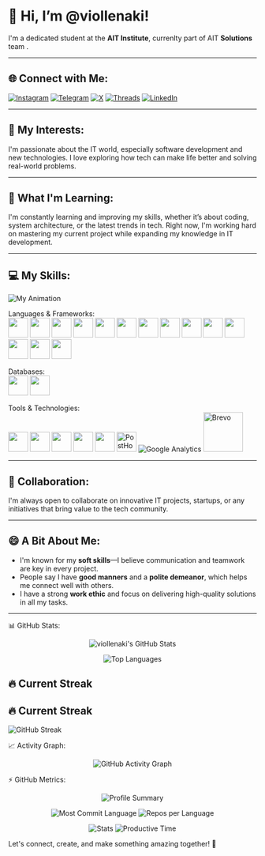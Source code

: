# 👋 Hi, I’m @viollenaki!

I'm a dedicated student at the **AIT Institute**, currenlty part of AIT **Solutions** team  .

---

## 🌐 Connect with Me:

[![Instagram](https://img.shields.io/badge/Instagram-%40viollenaki-E4405F?style=for-the-badge&logo=instagram&logoColor=white)](https://instagram.com/viollenaki)
[![Telegram](https://img.shields.io/badge/Telegram-%40viollenaki-26A5E4?style=for-the-badge&logo=telegram&logoColor=white)](https://t.me/viollenaki)
[![X](https://img.shields.io/badge/X-%40viollenaki-000000?style=for-the-badge&logo=x&logoColor=white)](https://x.com/viollenaki)
[![Threads](https://img.shields.io/badge/Threads-%40viollenaki-000000?style=for-the-badge&logo=threads&logoColor=white)](https://www.threads.net/viollenaki)
[![LinkedIn](https://img.shields.io/badge/LinkedIn-Akbar%20Sharipov-0A66C2?style=for-the-badge&logo=linkedin&logoColor=white)](https://linkedin.com/in/akbar-sharipov)

---

## 👀 My Interests:
I'm passionate about the IT world, especially software development and new technologies. I love exploring how tech can make life better and solving real-world problems.

---

## 🌱 What I'm Learning:
I'm constantly learning and improving my skills, whether it’s about coding, system architecture, or the latest trends in tech. Right now, I'm working hard on mastering my current project while expanding my knowledge in IT development.

---

## 💻 My Skills:
![My Animation](https://repository-images.githubusercontent.com/507089682/889a6863-d25c-4a54-b2c5-8efad7260eeb)


Languages & Frameworks:
<br>
<img src="https://cdn.jsdelivr.net/gh/devicons/devicon/icons/python/python-original.svg" width="40" />
<img src="https://cdn.jsdelivr.net/gh/devicons/devicon/icons/cplusplus/cplusplus-original.svg" width="40" />
<img src="https://cdn.jsdelivr.net/gh/devicons/devicon/icons/dart/dart-original.svg" width="40" />
<img src="https://cdn.jsdelivr.net/gh/devicons/devicon/icons/java/java-original.svg" width="40" />
<img src="https://cdn.jsdelivr.net/gh/devicons/devicon/icons/kotlin/kotlin-original.svg" width="40" />
<img src="https://cdn.jsdelivr.net/gh/devicons/devicon/icons/swift/swift-original.svg" width="40" />
<img src="https://cdn.jsdelivr.net/gh/devicons/devicon/icons/html5/html5-original.svg" width="40" />
<img src="https://cdn.jsdelivr.net/gh/devicons/devicon/icons/css3/css3-original.svg" width="40" />
<img src="https://cdn.jsdelivr.net/gh/devicons/devicon/icons/javascript/javascript-original.svg" width="40" />
<img src="https://cdn.jsdelivr.net/gh/devicons/devicon/icons/flutter/flutter-original.svg" width="40" />
<img src="https://cdn.jsdelivr.net/gh/devicons/devicon/icons/django/django-plain.svg" width="40" />
<img src="https://cdn.jsdelivr.net/gh/devicons/devicon/icons/fastapi/fastapi-original.svg" width="40" />
<img src="https://cdn.jsdelivr.net/gh/devicons/devicon/icons/qt/qt-original.svg" width="40" />
<img src="https://cdn.jsdelivr.net/gh/devicons/devicon/icons/react/react-original.svg" width="40" />

Databases:<br>
<img src="https://cdn.jsdelivr.net/gh/devicons/devicon/icons/sqlite/sqlite-original.svg" width="40" />
<img src="https://cdn.jsdelivr.net/gh/devicons/devicon/icons/mysql/mysql-original.svg" width="40" />

Tools & Technologies:<br>
<img src="https://cdn.jsdelivr.net/gh/devicons/devicon/icons/git/git-original.svg" width="40" />
<img src="https://cdn.jsdelivr.net/gh/devicons/devicon/icons/github/github-original.svg" width="40" />
<img src="https://www.vectorlogo.zone/logos/figma/figma-icon.svg" width="40" />
<img src="https://cdn.jsdelivr.net/gh/devicons/devicon/icons/photoshop/photoshop-plain.svg" width="40" />
<img src="https://www.vectorlogo.zone/logos/firebase/firebase-icon.svg" width="40" />
<img src="https://posthog.com/brand/posthog-logo@2x.png" width="40" title="PostHog" />
<img src="https://cdn.jsdelivr.net/gh/homarr-labs/dashboard-icons/svg/google-analytics.svg"  title="Google Analytics" />
<img src="https://companieslogo.com/img/orig/brevo_BIG-bfe19409.png?t=1720244494" width="80" title="Brevo" />



---

## 💞️ Collaboration:
I'm always open to collaborate on innovative IT projects, startups, or any initiatives that bring value to the tech community.

---

## 😄 A Bit About Me:
- I'm known for my **soft skills**—I believe communication and teamwork are key in every project.
- People say I have **good manners** and a **polite demeanor**, which helps me connect well with others.
- I have a strong **work ethic** and focus on delivering high-quality solutions in all my tasks.

---
📊 GitHub Stats:
<p align="center">
  <img src="https://github-readme-stats.vercel.app/api?username=viollenaki&show_icons=true&theme=tokyonight" alt="viollenaki's GitHub Stats"/>
</p>
<p align="center">
  <img src="https://github-readme-stats.vercel.app/api/top-langs/?username=viollenaki&layout=compact&theme=tokyonight" alt="Top Languages"/>
</p>

## 🔥 Current Streak

## 🔥 Current Streak

![GitHub Streak](https://streak-stats.demolab.com?user=viollenaki&theme=tokyonight)


📈 Activity Graph:
<p align="center">
  <img src="https://github-readme-activity-graph.vercel.app/graph?username=viollenaki&theme=tokyo-night&bg_color=1a1b27&color=38bdae&line=70a5fd&point=bf91f3&area=true&hide_border=true" alt="GitHub Activity Graph"/>
</p>

⚡ GitHub Metrics:
<p align="center">
  <img src="https://github-profile-summary-cards.vercel.app/api/cards/profile-details?username=viollenaki&theme=tokyonight" alt="Profile Summary"/>
</p>
<p align="center">
  <img src="https://github-profile-summary-cards.vercel.app/api/cards/most-commit-language?username=viollenaki&theme=tokyonight" alt="Most Commit Language"/>
  <img src="https://github-profile-summary-cards.vercel.app/api/cards/repos-per-language?username=viollenaki&theme=tokyonight" alt="Repos per Language"/>
</p>
<p align="center">
  <img src="https://github-profile-summary-cards.vercel.app/api/cards/stats?username=viollenaki&theme=tokyonight" alt="Stats"/>
  <img src="https://github-profile-summary-cards.vercel.app/api/cards/productive-time?username=viollenaki&theme=tokyonight&utcOffset=6" alt="Productive Time"/>
</p>


Let's connect, create, and make something amazing together! 🚀
